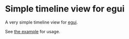 # Simple timeline view for egui

A very simple timeline view for [egui](https://github.com/emilk/egui). 

See [the example](examples/tracks.rs) for usage.
